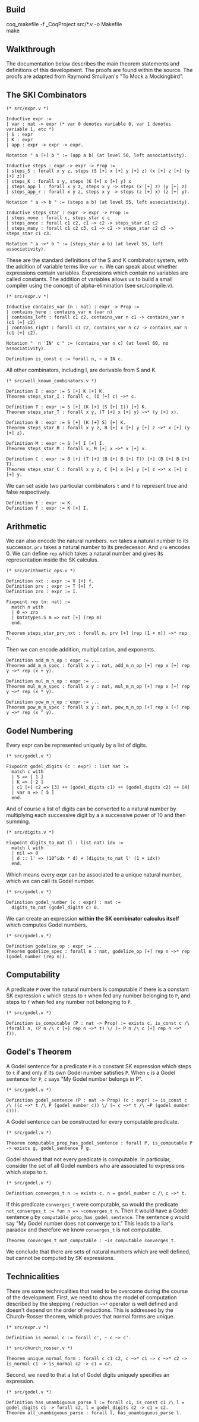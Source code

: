 Build
----
coq_makefile -f _CoqProject src/*.v -o Makefile  
make

Walkthrough
----------
The documentation below describes the main theorem statements and definitions of this development.
The proofs are found within the source. The proofs are adapted from Raymond Smullyan's "To Mock a Mockingbird".

The SKI Combinators
------------------
```
(* src/expr.v *)

Inductive expr :=
| var : nat -> expr (* var 0 denotes variable 0, var 1 denotes variable 1, etc *)
| S : expr
| K : expr
| app : expr -> expr -> expr.

Notation " a [+] b " := (app a b) (at level 50, left associativity).

Inductive steps : expr -> expr -> Prop :=
| steps_S : forall x y z, steps (S [+] x [+] y [+] z) (x [+] z [+] (y [+] z))
| steps_K : forall x y, steps (K [+] x [+] y) x
| steps_app_l : forall x y z, steps x y -> steps (x [+] z) (y [+] z)
| steps_app_r : forall x y z, steps x y -> steps (z [+] x) (z [+] y).

Notation " a ~> b " := (steps a b) (at level 55, left associativity).

Inductive steps_star : expr -> expr -> Prop :=
| steps_none : forall c, steps_star c c
| steps_once : forall c1 c2, c1 ~> c2 -> steps_star c1 c2
| steps_many : forall c1 c2 c3, c1 ~> c2 -> steps_star c2 c3 -> steps_star c1 c3.

Notation " a ~>* b " := (steps_star a b) (at level 55, left associativity).
```

These are the standard definitions of the S and K combinator system, with the addition of variable terms like `var n`.
We can speak about whether expressions contain variables. Expressions which contain no variables are called constants.
The addition of variables allows us to build a small compiler using the concept of alpha-elimination (see src/compile.v).

```
(* src/expr.v *)

Inductive contains_var (n : nat) : expr -> Prop :=
| contains_here : contains_var n (var n)
| contains_left : forall c1 c2, contains_var n c1 -> contains_var n (c1 [+] c2)
| contains_right : forall c1 c2, contains_var n c2 -> contains_var n (c1 [+] c2).

Notation "  n 'IN' c " := (contains_var n c) (at level 60, no associativity).

Definition is_const c := forall n, ~ n IN c.
```

All other combinators, including I, are derivable from S and K.  
```
(* src/well_known_combinators.v *)

Definition I : expr := S [+] K [+] K.
Theorem steps_star_I : forall c, (I [+] c) ~>* c.

Definition T : expr := S [+] (K [+] (S [+] I)) [+] K.
Theorem steps_star_T : forall x y, (T [+] x [+] y) ~>* (y [+] x).

Definition B : expr := S [+] (K [+] S) [+] K.
Theorem steps_star_B : forall x y z, B [+] x [+] y [+] z ~>* x [+] (y [+] z).

Definition M : expr := S [+] I [+] I.
Theorem steps_star_M : forall x, M [+] x ~>* x [+] x.

Definition C : expr := B [+] (T [+] (B [+] B [+] T)) [+] (B [+] B [+] T).
Theorem steps_star_C : forall x y z, C [+] x [+] y [+] z ~>* x [+] z [+] y.
```

We can set aside two particular combinators `t` and `f` to represent true and false respectively.
```
Definition t : expr := K.
Definition f : expr := K [+] I.
```

Arithmetic
---------
We can also encode the natural numbers. `nxt` takes a natural number to its successor.
`prv` takes a natural number to its predecessor. And `zro` encodes 0.
We can define `rep` which takes a natural number and gives its representation inside the SK calculus.
```
(* src/arithmetic_ops.v *)

Definition nxt : expr := V [+] f.
Definition prv : expr := T [+] f.
Definition zro : expr := I.

Fixpoint rep (n: nat) :=
  match n with
  | 0 => zro
  | Datatypes.S m => nxt [+] (rep m)
  end.

Theorem steps_star_prv_nxt : forall n, prv [+] (rep (1 + n)) ~>* rep n.
```

Then we can encode addition, multiplication, and exponents.
```
Definition add_m_n_op : expr := ...
Theorem add_m_n_spec : forall x y : nat, add_m_n_op [+] rep x [+] rep y ~>* rep (x + y).

Definition mul_m_n_op : expr := ...
Theorem mul_m_n_spec : forall x y : nat, mul_m_n_op [+] rep x [+] rep y ~>* rep (x * y).

Definition pow_m_n_op : expr := ...
Theorem pow_m_n_spec : forall x y : nat, pow_m_n_op [+] rep x [+] rep y ~>* rep (x ^ y).
```

Godel Numbering
--------------
Every expr can be represented uniquely by a list of digits.
```
(* src/godel.v *)

Fixpoint godel_digits (c : expr) : list nat :=
  match c with
  | S => [ 1 ]
  | K => [ 2 ]
  | c1 [+] c2 => [3] ++ (godel_digits c1) ++ (godel_digits c2) ++ [4]
  | var n => [ 5 ]
  end.
```

And of course a list of digits can be converted to a natural number by multiplying each
successive digit by a a successive power of 10 and then summing.
```
(* src/digits.v *)

Fixpoint digits_to_nat (l : list nat) idx :=
  match l with
  | nil => 0
  | d :: l' => (10^idx * d) + (digits_to_nat l' (1 + idx))
  end.
```

Which means every expr can be associated to a unique natural number, which we can call its Godel number.
```
(* src/godel.v *)

Definition godel_number (c : expr) : nat :=
  digits_to_nat (godel_digits c) 0.
```

We can create an expression **within the SK combinator calculus itself** which computes Godel numbers.
```
(* src/godel.v *)

Definition godelize_op : expr := ...
Theorem godelize_spec : forall n : nat, godelize_op [+] rep n ~>* rep (godel_number (rep n)).
```

Computability
------------
A predicate `P` over the natural numbers is computable if there is a constant SK expression `c` which steps to `t` when fed any number belonging to `P`, and steps to `f` when fed any number not belonging to `P`.
```
(* src/godel.v *)

Definition is_computable (P : nat -> Prop) := exists c, is_const c /\ (forall n, (P n /\ c [+] rep n ~>* t) \/ (~ P n /\ c [+] rep n ~>* f)).
```

Godel's Theorem
---------------
A Godel sentence for a predicate `P` is a constant SK expression which steps to `t` if and only if its own Godel number satisfies `P`.
When `c` is a Godel sentence for `P`, `c` says "My Godel number belongs in P".
```
(* src/godel.v *)

Definition godel_sentence (P : nat -> Prop) (c : expr) := is_const c /\ ((c ~>* t /\ P (godel_number c)) \/ (~ c ~>* t /\ ~P (godel_number c))).
```

 A Godel sentence can be constructed for every computable predicate.
```
(* src/godel.v *)

Theorem computable_prop_has_godel_sentence : forall P, is_computable P -> exists g, godel_sentence P g.
```

Godel showed that not every predicate is computable. In particular, consider the set of all Godel numbers who are associated to expressions which steps to `t`.
```
(* src/godel.v *)

Definition converges_t n := exists c, n = godel_number c /\ c ~>* t.
```

If this predicate `converges_t` were computable, so would the predicate `not_converges_t := fun n => ~converges_t n`. Then it would have a Godel sentence `g` by `computable_prop_has_godel_sentence`. The sentence `g` would say "My Godel number does not converge to t." This leads to a liar's paradox and therefore we know `converges_t` is not computable.

```
Theorem converges_t_not_computable : ~is_computable converges_t.
```

We conclude that there are sets of natural numbers which are well defined, but cannot be computed by SK expressions.

Technicalities
--------------
There are some technicalities that need to be overcome during the course of the development.
First, we need to show the model of computation described by the stepping / reduction `~>*` operator is well defined and doesn't depend on the order of reductions. This is addressed by the Church-Rosser theorem, which proves that normal forms are unique.
```
(* src/expr.v *)

Definition is_normal c := forall c', ~ c ~> c'.
```

```
(* src/church_rosser.v *)

Theorem unique_normal_form : forall c c1 c2, c ~>* c1 -> c ~>* c2 -> is_normal c1 -> is_normal c2 -> c1 = c2.
```

Second, we need to that a list of Godel digits uniquely specifies an expression.
```
(* src/godel.v *)

Definition has_unambiguous_parse l := forall c1, is_const c1 /\ l = godel_digits c1 -> forall c2, l = godel_digits c2 -> c1 = c2.
Theorem all_unambiguous_parse : forall l, has_unambiguous_parse l.
```